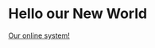 <html>
<head>

   <h1>    Hello   our  New World     </h1>  
</head>

<body>

<p><a href="https://192.168.43.226/bish/login.php">Our online system!</a></p>





</body>
</html>
